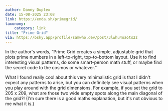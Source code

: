 ```yaml
---
author: Danny Duplex
date: 15-08-2025 23:08
link: https://enda.sh/primegrid/
taxonomy:
    category: link
title: "Prime Grid"
via: https://bsky.app/profile/samwho.dev/post/3lwhu4oaots2z
---
```


In the author's words, “Prime Grid creates a simple, adjustable grid that plots prime numbers in a left-to-right, top-to-bottom layout. Use it to find interesting visual patterns, do some smart-person math stuff, or maybe find the secret code to the cosmos or whatever.”

What I found really cool about this very minimalistic grid is that I didn't expect any patterns to arise, but you can definitely see visual patterns when you play around with the grid dimensions.
For example, if you set the grid to 205 x 209, what are those two wide empty spots along the main diagonal of the grid?!
(I'm sure there is a good maths explanation, but it's not obvious to me what it is.)
